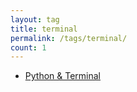 ```yaml
---
layout: tag
title: terminal
permalink: /tags/terminal/
count: 1
---
```


- [Python &amp; Terminal](https://kishuagarwal.github.io/python-terminal.html)
